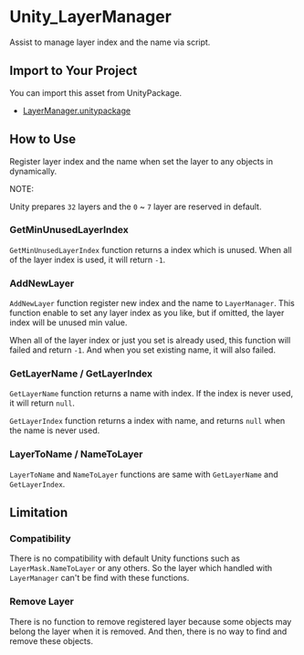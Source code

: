 # Unity_LayerManager

Assist to manage layer index and the name via script.

## Import to Your Project

You can import this asset from UnityPackage.

- [LayerManager.unitypackage](https://github.com/XJINE/Unity_LayerManager/blob/master/LayerManager.unitypackage)

## How to Use

Register layer index and the name when set the layer to any objects in dynamically.

NOTE:

Unity prepares ``32`` layers and the ``0`` ~ ``7`` layer are reserved in default.

### GetMinUnusedLayerIndex

``GetMinUnusedLayerIndex`` function returns a index which is unused.
When all of the layer index is used, it will return ``-1``.

### AddNewLayer

``AddNewLayer`` function register new index and the name to ``LayerManager``.
This function enable to set any layer index as you like, but if omitted, the layer index will be unused min value.

When all of the layer index or just you set is already used, this function will failed and return ``-1``.
And when you set existing name, it will also failed.

### GetLayerName / GetLayerIndex

``GetLayerName`` function returns a name with index. If the index is never used, it will return ``null``.

``GetLayerIndex`` function returns a index with name, and returns ``null`` when the name is never used.

### LayerToName / NameToLayer

``LayerToName`` and ``NameToLayer`` functions are same with ``GetLayerName`` and ``GetLayerIndex``.

## Limitation

### Compatibility

There is no compatibility with default Unity functions such as ``LayerMask.NameToLayer`` or any others.
So the layer which handled with ``LayerManager`` can't be find with these functions.

### Remove Layer

There is no function to remove registered layer because some objects may belong the layer when it is removed.
And then, there is no way to find and remove these objects.
